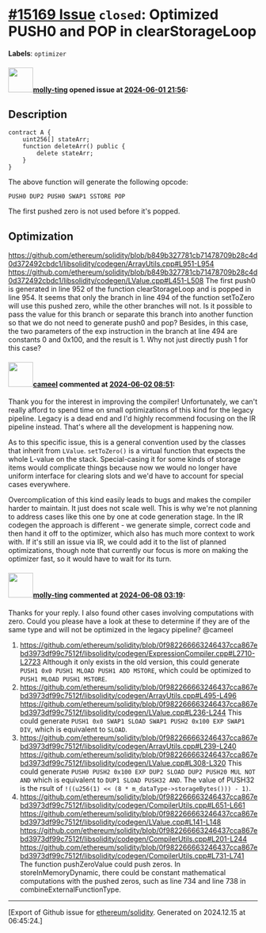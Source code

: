 # [\#15169 Issue](https://github.com/ethereum/solidity/issues/15169) `closed`: Optimized PUSH0 and POP in clearStorageLoop
**Labels**: `optimizer`


#### <img src="https://avatars.githubusercontent.com/u/11722837?u=4879a4c6d4d31ba838a0610fd2c3e544be1ba769&v=4" width="50">[molly-ting](https://github.com/molly-ting) opened issue at [2024-06-01 21:56](https://github.com/ethereum/solidity/issues/15169):

<!--## Prerequisites

- First, many thanks for taking part in the community. We really appreciate that.
- We realize there is a lot of information requested here. We ask only that you do your best to provide as much information as possible so we can better help you.
- Support questions are better asked in one of the following locations:
    - [Solidity chat](https://gitter.im/ethereum/solidity)
    - [Stack Overflow](https://ethereum.stackexchange.com/)
- Ensure the issue isn't already reported.
- The issue should be reproducible with the latest solidity version; however, this isn't a hard requirement and being reproducible with an older version is sufficient.

*Delete the above section and the instructions in the sections below before submitting*
-->

## Description

<!--Please shortly describe the bug you have found, and what you expect instead.-->

```
contract A {
    uint256[] stateArr;
    function deleteArr() public {
        delete stateArr;
    }
}
```
The above function will generate the following opcode:
```
PUSH0 DUP2 PUSH0 SWAP1 SSTORE POP
```
The first pushed zero is not used before it's popped. 

## Optimization

https://github.com/ethereum/solidity/blob/b849b327781cb71478709b28c4d0d372492cbdc1/libsolidity/codegen/ArrayUtils.cpp#L951-L954
https://github.com/ethereum/solidity/blob/b849b327781cb71478709b28c4d0d372492cbdc1/libsolidity/codegen/LValue.cpp#L451-L508
The first push0 is generated in line 952 of the function clearStorageLoop and is popped in line 954. It seems that only the branch in line 494 of the function setToZero will use this pushed zero, while the other branches will not. Is it possible to pass the value for this branch or separate this branch into another function so that we do not need to generate push0 and pop? Besides, in this case, the two parameters of the exp instruction in the branch at line 494 are constants 0 and 0x100, and the result is 1. Why not just directly push 1 for this case?

#### <img src="https://avatars.githubusercontent.com/u/137030?v=4" width="50">[cameel](https://github.com/cameel) commented at [2024-06-02 08:51](https://github.com/ethereum/solidity/issues/15169#issuecomment-2143759804):

Thank you for the interest in improving the compiler! Unfortunately, we can't really afford to spend time on small optimizations of this kind for the legacy pipeline. Legacy is a dead end and I'd highly recommend focusing on the IR pipeline instead. That's where all the development is happening now.

As to this specific issue, this is a general convention used by the classes that inherit from `LValue`. `setToZero()` is a virtual function that expects the whole L-value on the stack. Special-casing it for some kinds of storage items would complicate things because now we would no longer have uniform interface for clearing slots and we'd have to account for special cases everywhere.

Overcomplication of this kind easily leads to bugs and makes the compiler harder to maintain. It just does not scale well. This is why we're not planning to address cases like this one by one at code generation stage. In the IR codegen the approach is different - we generate simple, correct code and then hand it off to the optimizer, which also has much more context to work with. If it's still an issue via IR, we could add it to the list of planned optimizations, though note that currently our focus is more on making the optimizer fast, so it would have to wait for its turn.

#### <img src="https://avatars.githubusercontent.com/u/11722837?u=4879a4c6d4d31ba838a0610fd2c3e544be1ba769&v=4" width="50">[molly-ting](https://github.com/molly-ting) commented at [2024-06-08 03:19](https://github.com/ethereum/solidity/issues/15169#issuecomment-2155785043):

Thanks for your reply. I also found other cases involving computations with zero. Could you please have a look at these to determine if they are of the same type and will not be optimized in the legacy pipeline? @cameel 
1. https://github.com/ethereum/solidity/blob/0f982266663246437cca867ebd3973df99c7512f/libsolidity/codegen/ExpressionCompiler.cpp#L2710-L2723
Although it only exists in the old version, this could generate ```PUSH1 0x0 PUSH1 MLOAD PUSH1 ADD MSTORE```, which could be optimized to ```PUSH1 MLOAD PUSH1 MSTORE```.
2. https://github.com/ethereum/solidity/blob/0f982266663246437cca867ebd3973df99c7512f/libsolidity/codegen/ArrayUtils.cpp#L495-L496
https://github.com/ethereum/solidity/blob/0f982266663246437cca867ebd3973df99c7512f/libsolidity/codegen/LValue.cpp#L236-L244
This could generate ```PUSH1 0x0 SWAP1 SLOAD SWAP1 PUSH2 0x100 EXP SWAP1 DIV```, which is equivalent to ```SLOAD```.
3. https://github.com/ethereum/solidity/blob/0f982266663246437cca867ebd3973df99c7512f/libsolidity/codegen/ArrayUtils.cpp#L239-L240
https://github.com/ethereum/solidity/blob/0f982266663246437cca867ebd3973df99c7512f/libsolidity/codegen/LValue.cpp#L308-L320
This could generate ```PUSH0 PUSH2 0x100 EXP DUP2 SLOAD DUP2 PUSH20 MUL NOT AND``` which is equivalent to ```DUP1 SLOAD PUSH32 AND```. The value of PUSH32 is the rsult of ```!((u256(1) << (8 * m_dataType->storageBytes())) - 1)```.
4. https://github.com/ethereum/solidity/blob/0f982266663246437cca867ebd3973df99c7512f/libsolidity/codegen/CompilerUtils.cpp#L651-L661
https://github.com/ethereum/solidity/blob/0f982266663246437cca867ebd3973df99c7512f/libsolidity/codegen/LValue.cpp#L141-L148
https://github.com/ethereum/solidity/blob/0f982266663246437cca867ebd3973df99c7512f/libsolidity/codegen/CompilerUtils.cpp#L201-L244
https://github.com/ethereum/solidity/blob/0f982266663246437cca867ebd3973df99c7512f/libsolidity/codegen/CompilerUtils.cpp#L731-L741
The function pushZeroValue could push zeros. In storeInMemoryDynamic, there could be constant mathematical computations with the pushed zeros, such as line 734 and line 738 in combineExternalFunctionType.


-------------------------------------------------------------------------------



[Export of Github issue for [ethereum/solidity](https://github.com/ethereum/solidity). Generated on 2024.12.15 at 06:45:24.]

